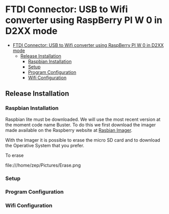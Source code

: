 # FTDI Connector: USB to Wifi converter using RaspBerry  PI  W  0 in D2XX mode
<!-- markdownlint-configure-file { "MD013": { "line_length": 100 } } -->
- [FTDI Connector: USB to Wifi converter using RaspBerry  PI  W  0 in D2XX mode](#ftdi-connector-usb-to-wifi-converter-using-raspberry-pi-w-0-in-d2xx-mode)
  - [Release Installation](#release-installation)
    - [Raspbian Installation](#raspbian-installation)
    - [Setup](#setup)
    - [Program Configuration](#program-configuration)
    - [Wifi Configuration](#wifi-configuration)

## Release Installation

### Raspbian Installation

Raspbian lite must be downloaded. We will use the most recent version at the moment code name Buster.
To do this we first download the imager made available on the Raspberry website at
[Rasbian Imager](https://www.raspberrypi.org/downloads/).

With the Imager it is possible to erase the micro SD card and to download the Operative System that
you prefer.

To erase 

file:///home/zep/Pictures/Erase.png

### Setup

### Program Configuration

### Wifi Configuration
